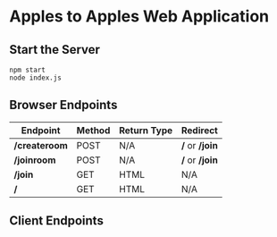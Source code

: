 # Apples to Apples Web Application

## Start the Server
```
npm start
node index.js
```

## Browser Endpoints
Endpoint | Method | Return Type | Redirect
--- | --- | --- | ---
**/createroom** | POST | N/A | **/** or **/join**
**/joinroom** | POST | N/A | **/** or **/join**
**/join** | GET | HTML | N/A
**/** | GET | HTML | N/A

## Client Endpoints
